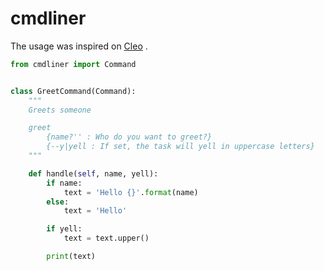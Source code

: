 # cmdliner

The usage was inspired on [Cleo](https://github.com/sdispater/cleo) .


```python
from cmdliner import Command


class GreetCommand(Command):
    """
    Greets someone

    greet
        {name?'' : Who do you want to greet?}
        {--y|yell : If set, the task will yell in uppercase letters}
    """

    def handle(self, name, yell):
        if name:
            text = 'Hello {}'.format(name)
        else:
            text = 'Hello'

        if yell:
            text = text.upper()

        print(text)
```